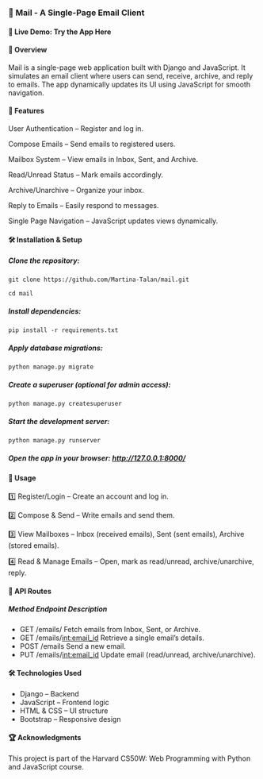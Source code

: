 ### 📧 Mail - A Single-Page Email Client
#### 🔗 Live Demo: Try the App Here

#### 📜 Overview
Mail is a single-page web application built with Django and JavaScript. It simulates an email client where users can send, receive, archive, and reply to emails. The app dynamically updates its UI using JavaScript for smooth navigation.

#### 🚀 Features

  User Authentication – Register and log in.

  Compose Emails – Send emails to registered users.
  
  Mailbox System – View emails in Inbox, Sent, and Archive.
  
  Read/Unread Status – Mark emails accordingly.
  
  Archive/Unarchive – Organize your inbox.
  
  Reply to Emails – Easily respond to messages.
  
  Single Page Navigation – JavaScript updates views dynamically.

  
#### 🛠️ Installation & Setup
##### Clone the repository:
```
git clone https://github.com/Martina-Talan/mail.git

cd mail
```

##### Install dependencies:
```
pip install -r requirements.txt
```

##### Apply database migrations:
```
python manage.py migrate
```

##### Create a superuser (optional for admin access):
```
python manage.py createsuperuser
```

##### Start the development server:
```
python manage.py runserver
```

##### Open the app in your browser: http://127.0.0.1:8000/

#### 📌 Usage
 1️⃣ Register/Login – Create an account and log in.
 
 2️⃣ Compose & Send – Write emails and send them.
 
 3️⃣ View Mailboxes – Inbox (received emails), Sent (sent emails), Archive (stored emails).
 
 4️⃣ Read & Manage Emails – Open, mark as read/unread, archive/unarchive, reply.

#### 🔗 API Routes
##### Method	Endpoint	Description
- GET	/emails/<mailbox>	Fetch emails from Inbox, Sent, or Archive.
- GET	/emails/<int:email_id>	Retrieve a single email’s details.
- POST	/emails	Send a new email.
- PUT	/emails/<int:email_id>	Update email (read/unread, archive/unarchive).
#### 🛠️ Technologies Used
- Django – Backend
- JavaScript – Frontend logic
- HTML & CSS – UI structure
- Bootstrap – Responsive design
#### 🏆 Acknowledgments
This project is part of the Harvard CS50W: Web Programming with Python and JavaScript course.

